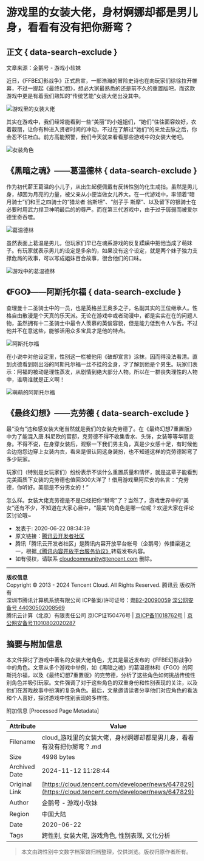 # 游戏里的女装大佬，身材婀娜却都是男儿身，看看有没有把你掰弯？

## 正文 { data-search-exclude }


文章来源：企鹅号 - 游戏小软妹

近日，《FFBE幻影战争》正式启宣，一部浩瀚的冒险史诗也在向玩家们徐徐拉开帷幕，不过一提起《最终幻想》，想必大家最熟悉的还是前不久的重置版吧，而这款游戏中更是有着我们熟知的“传统艺能”女装大佬出没其中。

![游戏里的女装大佬](https://ask.qcloudimg.com/http-save/developer-news/ngtoz6km61.png?imageView2/2/w/2560/h/7000)

其实在游戏中，我们经常能看到一些“美丽”的小姐姐们，“她们”往往面容姣好，衣着靓丽，让你有种进入贤者时间的冲动，不过在了解过“她们”的来龙去脉之后，你会忍不住吐血。前方高能预警，我们今天就来看看那些游戏中的女装大佬吧。

![女装角色](https://ask.qcloudimg.com/http-save/developer-news/7it4bexwg0.jpeg?imageView2/2/w/2560/h/7000)

## 《黑暗之魂》——葛温德林 { data-search-exclude }

作为初代薪王葛温的小儿子，从出生起便佩戴有反转性别的化生戒指。虽然是男儿身，却因为月亮的力量，被父亲从小便当做女儿养大。在一代游戏中，率领着“暗月骑士”们和王之四骑士的“猎龙者 翁斯坦”、“刽子手 斯摩”、以及留下的银骑士在必要时用武力捍卫神明最后的的尊严。而在第三代游戏中，由于过于孱弱而被爱尔德里奇吞噬。

![葛温德林](https://ask.qcloudimg.com/http-save/developer-news/9ocso4paxm.jpeg?imageView2/2/w/2560/h/7000)

虽然表面上葛温是男儿，但玩家们早已在魂系游戏的反复蹂躏中把他当成了萌妹子。有玩家就表示男儿的设定是多余的，如果没有这个设定，就是两个妹子独力支撑危局的故事，可以写成姐妹百合故事，很合他们的口味。

![游戏中的葛温德林](https://ask.qcloudimg.com/http-save/developer-news/gmduzh24ay.jpeg?imageView2/2/w/2560/h/7000)

## 《FGO》——阿斯托尔福 { data-search-exclude }

查理曼十二圣骑士中的一员，也是英格兰王奥多之子，名副其实的王位继承人。性格自由散漫是个天真的乐天派。无论在游戏中或者动漫中，都是实实在在的问题人物，虽然拥有十二圣骑士中最令人羡慕的英俊容貌，但是能力低到令人乍舌。不过他并不在意这些，能够活用众多宝具才是他的特点。

![阿斯托尔福](https://ask.qcloudimg.com/http-save/developer-news/k31lq3xfjq.jpeg?imageView2/2/w/2560/h/7000)

在小说中对他设定里，性别这一栏被他用《破却宣言》涂抹，因而得没法看清。直到贞德看到刚出浴的阿斯托尔福一丝不挂的全身，才了解到他是个男生。玩家们表示：阿福的被动是理性蒸发，从剧情到绝大部分人物。所以在一群丧失理性的人物中，谁萌谁就是正义啊！

![萌萌的阿斯托尔福](https://ask.qcloudimg.com/http-save/developer-news/qcam6zdsc6.png?imageView2/2/w/2560/h/7000)

## 《最终幻想》——克劳德 { data-search-exclude }

最“没有”违和感女装大佬当然就是我们的女装克劳德了。在《最终幻想7重置版》中为了能混入唐.科尼欧的官邸，克劳德不得不收集香水、头饰，女装等等华丽变身。不得不说，在身穿女装后，观察一下我们男主角，真是少女感十足，有时候他会边抱怨边穿上女装内衣，看来是很认同这身装扮，也不知道这样的克劳德掰弯了多少玩家。

玩家们（特别是女玩家们）纷纷表示不谈什么重置质量和情怀，就是这辈子能看到完美画质下女装的克劳德也值回300大洋了！借用游戏里阿尼安的名言：“克劳德，你听好。美丽是不分男女的！”

怎么样。女装大佬克劳德是不是已经把你“掰弯”了？当然了，游戏世界中的“美女”还有不少，不知道在大家心目中，“最美”的角色是哪一位呢？欢迎大家在评论区讨论哦~

- 发表于: 2020-06-22 08:34:39
- 原文链接：[腾讯云开发者社区](https://kuaibao.qq.com/s/20200622A0HNT000?refer=cp_1026)
- 腾讯「腾讯云开发者社区」是腾讯内容开放平台帐号（企鹅号）传播渠道之一，根据[《腾讯内容开放平台服务协议》](https://om.qq.com/notice/a/20160429/047194.htm)转载发布内容。
- 如有侵权，请联系 cloudcommunity@tencent.com 删除。

--- 

**版权信息**  
Copyright © 2013 - 2024 Tencent Cloud. All Rights Reserved. 腾讯云 版权所有  
深圳市腾讯计算机系统有限公司 ICP备案/许可证号：[粤B2-20090059](https://beian.miit.gov.cn/#/Integrated/index) [深公网安备号 44030502008569](https://www.beian.gov.cn/portal/index.do)  
腾讯云计算（北京）有限责任公司 京ICP证150476号 | [京ICP备11018762号](https://beian.miit.gov.cn/#/Integrated/index) | [京公网安备号11010802020287](https://www.beian.gov.cn/portal/index.do)

## 摘要与附加信息

<!-- tcd_abstract -->
本文件探讨了游戏中著名的女装大佬角色，尤其是最近发布的《FFBE幻影战争》中的角色。文章从多个游戏中举例，如《黑暗之魂》的葛温德林和《FGO》的阿斯托尔福，以及《最终幻想7重置版》的克劳德，分析了这些角色如何挑战传统性别角色并吸引玩家。文件强调了对于这些角色的双重身份和性别表现的关注，以及他们在游戏故事中扮演的复杂角色。最后，文章邀请读者分享他们对应角色的看法和个人喜好，探讨游戏中性别表现的多样性。
<!-- tcd_abstract_end -->

附加信息 [Processed Page Metadata]

| Attribute       | Value                                  |
|-----------------|----------------------------------------|
| Filename        | cloud_游戏里的女装大佬，身材婀娜却都是男儿身，看看有没有把你掰弯？.md                             |
| Size            | 4998 bytes                           |
| Archived Date   | 2024-11-12 11:28:44                             |
| Original Link   | [https://cloud.tencent.com/developer/news/647829](https://cloud.tencent.com/developer/news/647829)                       |
| Author          | 企鹅号 - 游戏小软妹                               |
| Region          | 中国大陆                               |
| Date            | 2020-06-22                                 |
| Tags            | 跨性别, 女装大佬, 游戏角色, 性别表现, 文化分析                                 |
>
> 本文由跨性别中文数字档案馆归档整理，仅供浏览。版权归原作者所有。
>